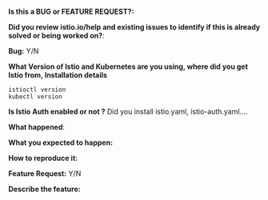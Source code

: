 <!-- This form is for bug reports and feature requests ONLY! 
If you're looking for help check https://istio.io/troubleshooting/
-->

**Is this a BUG or FEATURE REQUEST?:**

**Did you review istio.io/help and existing issues to identify if this is already solved or being worked on?**:

**Bug:**
Y/N

**What Version of Istio and Kubernetes are you using, where did you get Istio from, Installation details**
```
istioctl version
kubectl version
```

**Is Istio Auth enabled or not ?**
Did you install istio.yaml, istio-auth.yaml....

**What happened**:

**What you expected to happen:**

**How to reproduce it:**


**Feature Request:**
Y/N

**Describe the feature:**
